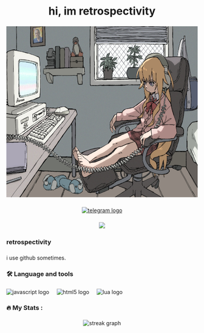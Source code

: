 <h1 align="center">hi, im retrospectivity</h1>

###

<div align="center">
  <img height="450" src="https://github.com/retrospectivity/retrospectivity/blob/main/1737861122265465.jpg?raw=true"  />
</div>

###

<div align="center">
  <a href="https://t.me/retrospecctivity" target="_blank">
    <img src="https://img.shields.io/static/v1?message=Telegram&logo=telegram&label=&color=black&logoColor=white&labelColor=&style=for-the-badge" height="25" alt="telegram logo"  />
  </a>
</div>

###

<div align="center">
  <img src="https://visitor-badge.laobi.icu/badge?page_id=retrospectivity.retrospectivity&"  />
</div>

###

<h3 align="left">retrospectivity</h3>

###

<p align="left">i use github sometimes.</p>

###

<h3 align="left">🛠 Language and tools</h3>

###

<div align="left">
  <img src="https://cdn.simpleicons.org/javascript/F7DF1E" height="40" alt="javascript logo"  />
  <img width="12" />
  <img src="https://cdn.simpleicons.org/html5/E34F26" height="40" alt="html5 logo"  />
  <img width="12" />
  <img src="https://cdn.jsdelivr.net/gh/devicons/devicon/icons/lua/lua-original.svg" height="40" alt="lua logo"  />
</div>

###

<h3 align="left">🔥   My Stats :</h3>

###

<div align="center">
  <img src="https://streak-stats.demolab.com?user=retrospectivity&locale=en&mode=daily&theme=dark&hide_border=false&border_radius=5&order=3" height="220" alt="streak graph"  />
</div>

###
